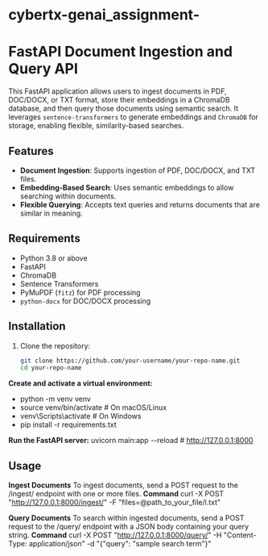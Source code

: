 # cybertx-genai_assignment-
# FastAPI Document Ingestion and Query API

This FastAPI application allows users to ingest documents in PDF, DOC/DOCX, or TXT format, store their embeddings in a ChromaDB database, and then query those documents using semantic search. It leverages `sentence-transformers` to generate embeddings and `ChromaDB` for storage, enabling flexible, similarity-based searches.

## Features

- **Document Ingestion**: Supports ingestion of PDF, DOC/DOCX, and TXT files.
- **Embedding-Based Search**: Uses semantic embeddings to allow searching within documents.
- **Flexible Querying**: Accepts text queries and returns documents that are similar in meaning.

## Requirements

- Python 3.8 or above
- FastAPI
- ChromaDB
- Sentence Transformers
- PyMuPDF (`fitz`) for PDF processing
- `python-docx` for DOC/DOCX processing

## Installation

1. Clone the repository:

   ```bash
   git clone https://github.com/your-username/your-repo-name.git
   cd your-repo-name
   
**Create and activate a virtual environment:**   
- python -m venv venv
- source venv/bin/activate  # On macOS/Linux
- venv\Scripts\activate     # On Windows
- pip install -r requirements.txt

**Run the FastAPI server:**
uvicorn main:app --reload # http://127.0.0.1:8000


## Usage

**Ingest Documents**
To ingest documents, send a POST request to the /ingest/ endpoint with one or more files.
**Command**
curl -X POST "http://127.0.0.1:8000/ingest/" -F "files=@path_to_your_file/l.txt"

**Query Documents**
To search within ingested documents, send a POST request to the /query/ endpoint with a JSON body containing your query string.
**Command**
curl -X POST "http://127.0.0.1:8000/query/" -H "Content-Type: application/json" -d "{\"query\": \"sample search term\"}"


